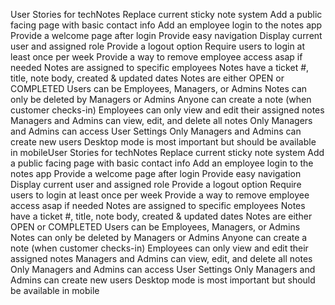 User Stories for techNotes
 Replace current sticky note system
 Add a public facing page with basic contact info
 Add an employee login to the notes app
 Provide a welcome page after login
 Provide easy navigation
 Display current user and assigned role
 Provide a logout option
 Require users to login at least once per week
 Provide a way to remove employee access asap if needed
 Notes are assigned to specific employees
 Notes have a ticket #, title, note body, created & updated dates
 Notes are either OPEN or COMPLETED
 Users can be Employees, Managers, or Admins
 Notes can only be deleted by Managers or Admins
 Anyone can create a note (when customer checks-in)
 Employees can only view and edit their assigned notes
 Managers and Admins can view, edit, and delete all notes
 Only Managers and Admins can access User Settings
 Only Managers and Admins can create new users
 Desktop mode is most important but should be available in mobileUser Stories for techNotes
 Replace current sticky note system
 Add a public facing page with basic contact info
 Add an employee login to the notes app
 Provide a welcome page after login
 Provide easy navigation
 Display current user and assigned role
 Provide a logout option
 Require users to login at least once per week
 Provide a way to remove employee access asap if needed
 Notes are assigned to specific employees
 Notes have a ticket #, title, note body, created & updated dates
 Notes are either OPEN or COMPLETED
 Users can be Employees, Managers, or Admins
 Notes can only be deleted by Managers or Admins
 Anyone can create a note (when customer checks-in)
 Employees can only view and edit their assigned notes
 Managers and Admins can view, edit, and delete all notes
 Only Managers and Admins can access User Settings
 Only Managers and Admins can create new users
 Desktop mode is most important but should be available in mobile